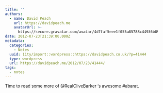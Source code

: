 ```yaml
---
title: ''
authors:
  - name: David Peach
    url: https://davidpeach.me
    avatarUrl: >-
      https://secure.gravatar.com/avatar/4d7faf5eee1f055a85788c44936b8995eaab6dfb004e7854ec747ccb272e91ee?s=96&d=mm&r=g
date: 2012-07-23T21:39:00.000Z
metadata:
  categories:
    - Notes
  uuid: 11ty/import::wordpress::https://davidpeach.co.uk/?p=41444
  type: wordpress
  url: https://davidpeach.me/2012/07/23/41444/
tags:
  - notes
---
```

Time to read some more of @RealCliveBarker ‘s awesome #abarat.